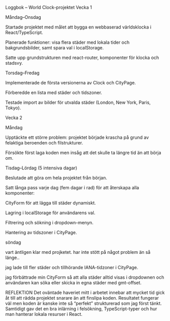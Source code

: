 Loggbok – World Clock-projektet
Vecka 1

Måndag–Onsdag

Startade projektet med målet att bygga en webbaserad världsklocka i React/TypeScript.

Planerade funktioner: visa flera städer med lokala tider och bakgrundsbilder, samt spara val i localStorage.

Satte upp grundstrukturen med react-router, komponenter för klocka och stadsvy.

Torsdag–Fredag

Implementerade de första versionerna av Clock och CityPage.

Förberedde en lista med städer och tidszoner.

Testade import av bilder för utvalda städer (London, New York, Paris, Tokyo).

Vecka 2

Måndag

Upptäckte ett större problem: projektet började krascha på grund av felaktiga beroenden och filstrukturer.

Försökte först laga koden men insåg att det skulle ta längre tid än att börja om.

Tisdag–Lördag (5 intensiva dagar)

Beslutade att göra om hela projektet från början.

Satt långa pass varje dag (fem dagar i rad) för att återskapa alla komponenter:

CityForm för att lägga till städer dynamiskt.

Lagring i localStorage för användarens val.

Filtrering och sökning i dropdown-menyn.

Hantering av tidszoner i CityPage.

söndag 

vart äntligen klar med projketet. har inte stött på något problem än så länge.. 

jag lade till fler städer och tillhörande IANA-tidzoner i CityPage.

jag förbättrade min CityForm så att alla städer alltid visas i dropdownen och användaren kan söka eller skicka in egna 
städer med gmt-offset.



REFLEKTION
Det oväntade haveriet mitt i arbetet innebar att mycket tid gick åt till att rädda projektet snarare än att finslipa koden. Resultatet fungerar väl men koden är kanske inte så “perfekt” strukturerad som jag först tänkt.
Samtidigt gav det en bra inlärning i felsökning, TypeScript-typer och hur man hanterar lokala resurser i React.


